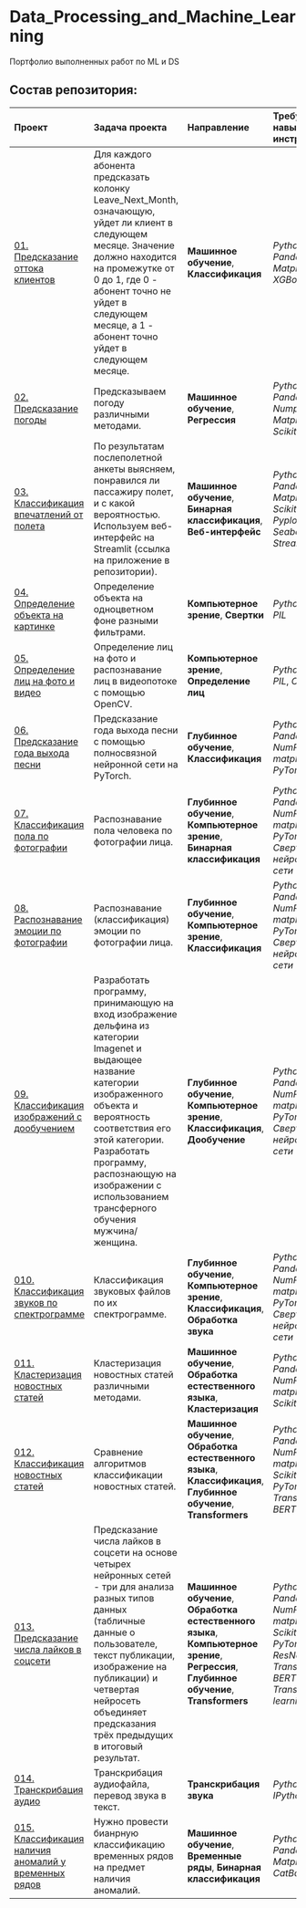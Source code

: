 # Data_Processing_and_Machine_Learning
Портфолио выполненных работ по ML и DS

## Состав репозитория:

|**Проект**|**Задача проекта**|**Направление**|**Требуемые навыки и инструменты**|
|:-----------------|:-------------------------------|:-----------|:-----------|
|[01. Предсказание оттока клиентов](https://github.com/goralex02/Data_Processing_and_Machine_Learning/blob/main/01_Subscribers_Outflow.ipynb)|Для каждого абонента предсказать колонку Leave_Next_Month, означающую, уйдет ли клиент в следующем месяце. Значение должно находится на промежутке от 0 до 1, где 0 - абонент точно не уйдет в следующем месяце, а 1 - абонент точно уйдет в следующем месяце.|**Машинное обучение**, **Классификация**|*Python*, *Pandas*, *Matplotlib*, *XGBoost*|
|[02. Предсказание погоды](https://github.com/goralex02/Data_Processing_and_Machine_Learning/blob/main/02_weather_predictions.ipynb)|Предсказываем погоду различными методами.|**Машинное обучение**, **Регрессия**|*Python*, *Pandas*, *Numpy*, *Matplotlib*, *Scikit-learn*|
|[03. Классификация впечатлений от полета](https://github.com/goralex02/Flight_satisfaction)|По результатам послеполетной анкеты выясняем, понравился ли пассажиру полет, и с какой вероятностью. Используем веб-интерфейс на Streamlit (ссылка на приложение в репозитории).|**Машинное обучение**, **Бинарная классификация**, **Веб-интерфейс**|*Python*, *Pandas*, *Matplotlib*, *Scikit-learn*, *Pyplot*, *Seaborn*, *Streamlit*|
|[04. Определение объекта на картинке](https://github.com/goralex02/Data_Processing_and_Machine_Learning/blob/main/04_object_detection.ipynb)|Определение объекта на одноцветном фоне разными фильтрами.|**Компьютерное зрение**, **Свертки**|*Python*, *SciPy*, *PIL*|
|[05. Определение лиц на фото и видео](https://github.com/goralex02/Data_Processing_and_Machine_Learning/blob/main/05_opencv_and_face_recognition.ipynb)|Определение лиц на фото и распознавание лиц в видеопотоке с помощью OpenCV.|**Компьютерное зрение**, **Определение лиц**|*Python*, *SciPy*, *PIL*, *OpenCV*|
|[06. Предсказание года выхода песни](https://github.com/goralex02/Data_Processing_and_Machine_Learning/blob/main/06_PyTorch_regression_fully_connected.ipynb)|Предсказание года выхода песни с помощью полносвязной нейронной сети на PyTorch.|**Глубинное обучение**, **Классификация**|*Python*, *Pandas*, *NumPy*, *matplotlib*, *PyTorch*|
|[07. Классификация пола по фотографии](https://github.com/goralex02/Data_Processing_and_Machine_Learning/blob/main/07_gender_classification.ipynb)|Распознавание пола человека по фотографии лица.|**Глубинное обучение**, **Компьютерное зрение**, **Бинарная классификация**|*Python*, *Pandas*, *NumPy*, *matplotlib*, *PyTorch*, *Сверточные нейронные сети*|
|[08. Распознавание эмоции по фотографии](https://github.com/goralex02/Data_Processing_and_Machine_Learning/blob/main/08_emotion_recognition.ipynb)|Распознавание (классификация) эмоции по фотографии лица.|**Глубинное обучение**, **Компьютерное зрение**, **Классификация**|*Python*, *Pandas*, *NumPy*, *matplotlib*, *PyTorch*, *Сверточные нейронные сети*|
|[09. Классификация изображений с дообучением](https://github.com/goralex02/Data_Processing_and_Machine_Learning/blob/main/09_image_processing.ipynb)|Разработать программу, принимающую на вход изображение дельфина из категории Imagenet и выдающее название категории изображенного объекта и вероятность соответствия его этой категории. Разработать программу, распознающую на изображении с использованием трансферного обучения мужчина/женщина.|**Глубинное обучение**, **Компьютерное зрение**, **Классификация**, **Дообучение**|*Python*, *Pandas*, *NumPy*, *matplotlib*, *PyTorch*, *Сверточные нейронные сети*|
|[010. Классификация звуков по спектрограмме](https://github.com/goralex02/Data_Processing_and_Machine_Learning/blob/main/010_Sounds_classification.ipynb)|Классификация звуковых файлов по их спектрограмме.|**Глубинное обучение**, **Компьютерное зрение**, **Классификация**, **Обработка звука**|*Python*, *Pandas*, *NumPy*, *matplotlib*, *PyTorch*, *Сверточные нейронные сети*|
|[011. Кластеризация новостных статей](https://github.com/goralex02/Data_Processing_and_Machine_Learning/blob/main/011_Text_clustering.ipynb)|Кластеризация новостных статей различными методами.|**Машинное обучение**, **Обработка естественного языка**, **Кластеризация**|*Python*, *Pandas*, *NumPy*, *matplotlib*, *Scikit-learn*|
|[012. Классификация новостных статей](https://github.com/goralex02/Data_Processing_and_Machine_Learning/blob/main/012_Text_classification.ipynb)|Сравнение алгоритмов классификации новостных статей.|**Машинное обучение**, **Обработка естественного языка**, **Классификация**, **Глубинное обучение**, **Transformers**|*Python*, *Pandas*, *NumPy*, *matplotlib*, *Scikit-learn*, *PyTorch*, *Transformers*, *BERT*|
|[013. Предсказание числа лайков в соцсети](https://github.com/goralex02/Likes_prediction)|Предсказание числа лайков в соцсети на основе четырех нейронных сетей - три для анализа разных типов данных (табличные данные о пользователе, текст публикации, изображение на публикации) и четвертая нейросеть объединяет предсказания трёх предыдущих в итоговый результат.|**Машинное обучение**, **Обработка естественного языка**, **Компьютерное зрение**, **Регрессия**, **Глубинное обучение**, **Transformers**|*Python*, *Pandas*, *NumPy*, *matplotlib*, *Scikit-learn*, *PyTorch*, *ResNet*, *Transformers*, *BERT*, *Transfer learning*|
|[014. Транскрибация аудио](https://github.com/goralex02/Data_Processing_and_Machine_Learning/blob/main/014_Audio_transcribation.ipynb)|Транскрибация аудиофайла, перевод звука в текст.|**Транскрибация звука**|*Python*, *IPython*, *vosk*|
|[015. Классификация наличия аномалий у временных рядов](https://github.com/goralex02/vk-ds-test-2024/blob/main/solution.ipynb)|Нужно провести бианрную классификацию временных рядов на предмет наличия аномалий.|**Машинное обучение**, **Временные ряды**, **Бинарная классификация**|*Python*, *Pandas*, *Matplotlib*, *CatBoost*|
